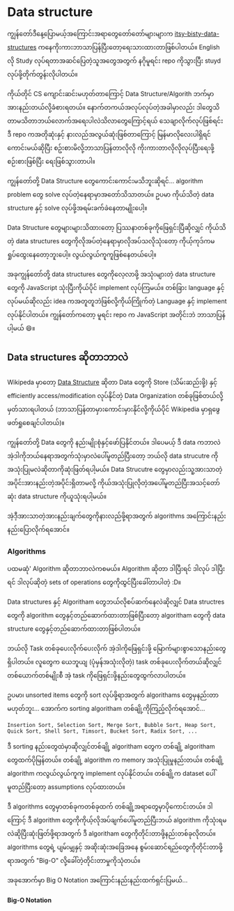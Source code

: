 # Data structure

ကျွန်တော်ဒီနေ့ပြောမယ့်အကြောင်းအရာတွေတော်တော်များများက [itsy-bisty-data-structures](https://github.com/jamiebuilds/itsy-bitsy-data-structures) ကနေကိုးကားဘာသာပြန်ပြီးတော့ရေးသားထားတာဖြစ်ပါတယ်။ English လို Study လုပ်ရတာအဆင်ပြေတဲ့သူအတွေအတွက် နဂိုမူရင်း repo ကိုသွားပြီး stuyd လုပ်ဖို့တိုက်တွန်းလိုပါတယ်။

ကိုယ်တိုင် CS ကျောင်းဆင်းမဟုတ်တာကြောင့် Data Structure/Algorith ဘက်မှာအားနည်းတယ်လို့ခံစားရတယ်။ နောက်တကယ်အလုပ်လုပ်တဲ့အခါမှာလည်း ဒါတွေသိတာမသိတာဘယ်လောက်အရေးပါလဲသိလာတွေကြောင့်ရယ် သေချာလိုက်လုပ်ဖြစ်ရင်း ဒီ repo ကအတိုဆုံးနှင့် နားလည်အလွယ်ဆုံးဖြစ်တာကြောင့် မြန်မာလိုလေးပါရှိရင်ကောင်းမယ်ဆိုပြီး စဥ်းစားမိလို့ဘာသာပြန်တာလိုလို ကိုးကားတာလိုလိုလုပ်ပြီးရေးဖို့စဉ်းစားဖြစ်ပြီး ရေးဖြစ်သွားတာပါ။

ကျွန်တော်တို့ Data Structure တွေကောင်းကောင်းမသိဘူးဆိုရင်...  algorithm problem တွေ solve လုပ်တဲ့နေရာမှာအတော်သိသာတယ်။ ဥပမာ ကိုယ်သိတဲ့ data structure နှင့် solve လုပ်ဖို့အရမ်းခက်ခဲနေတာမျိုးပေါ့။

Data Structure တွေများများသိထားတော့ ပြဿနာတစ်ခုကိုဖြေရှင်းပြီဆိုလျှင် ကိုယ်သိတဲ့ data structures တွေကိုလိုအပ်တဲ့နေရာမှာလိုအပ်သလိုသုံးတော့ ကိုယ့်ကုဒ်ကမရှုပ်ထွေးနေတော့ဘူးပေါ့။ လွယ်လွယ်ကူကူဖြစ်နေတယ်ပေါ့။ 

အခုကျွန်တော်တို့ data structures တွေကိုလေ့လာဖို့ အသုံးများတဲ့ data structure တွေကို JavaScript သုံးပြီးကိုယ်ပိုင် implement လုပ်ကြမယ်။ တစ်ခြား language နှင့်လုပ်မယ်ဆိုလည်း idea ကအတူတူဘဲဖြစ်လို့ကိုယ်ကြိုက်တဲ့ Language နှင့် implement လုပ်နိုင်ပါတယ်။ ကျွန်တော်ကတော့ မူရင်း repo က JavaScript အတိုင်းဘဲ ဘာသာပြန်ပါ့မယ် 😄။

## Data structures ဆိုတာဘာလဲ

Wikipeda မှာတော့ [Data Structure](https://en.wikipedia.org/wiki/Data_structure) ဆိုတာ Data တွေကို Store (သိမ်းဆည်းဖို့) နှင့် efficiently access/modification လုပ်နိုင်တဲ့ Data Organization တစ်ခုဖြစ်တယ်လို့မှတ်သားရပါတယ် (ဘာသာပြန်တာမှားကောင်းမှားနိုင်လို့ကိုယ်ပိုင် Wikipedia မှာရှဖွေဖတ်ရှုစေချင်ပါတယ်)။

ကျွန်တော်တို့ Data တွေကို နည်းမျိုးစုံနှင့်ဖော်ပြနိုင်တယ်။ ဒါပေမယ့် ဒီ data ကဘာလဲ အဲ့ဒါကိုဘယ်နေရာအတွက်သုံးမှာလဲပေါ်မူတည်ပြီးတော့ ဘယ်လို data strucutre ကိုအသုံးပြုမလဲဆိုတာကိုဆုံးဖြတ်ရပါ့မယ်။ Data Strucutre တွေမှာလည်းသူ့အားသာတဲ့အပိုင်းအားနည်းတဲ့အပိုင်းရှိတာမလို့ ကိုယ်အသုံးပြုလိုတဲ့အပေါ်မူတည်ပြီးအသင့်တော်ဆုံး data structure ကိုယူသုံးရပါ့မယ်။

အဲ့ဒီ့အားသာတဲ့အားနည်းချက်တွေကိုနားလည်ဖို့ရာအတွက် algorithms အကြောင်းနည်းနည်းပြောလိုက်ရအောင်။

### Algorithms

ပထမဆုံ' Algorithm ဆိုတာဘာလဲကစမယ်။ Algorithm ဆိုတာ ဒါပြီးရင် ဒါလုပ် ဒါပြီးရင် ဒါလုပ်ဆိုတဲ့ sets of operations တွေကိုထွင်ပြီးခေါ်တာပါတဲ့ :D။

Data structures နှင့် Algoritham တွေဘယ်လိုစပ်ဆက်နေလဲဆိုလျှင် Data structres တွေကို algorithm တွေနှင့်တည်ဆောက်ထားတာဖြစ်ပြီးတော့ algoritham တွေကို data structure တွေနှင့်တည်ဆောက်ထားတာဖြစ်ပါတယ်။

ဘယ်လို Task တစ်ခုပေးလိုက်ပေးလိုက် အဲ့ဒါကိုဖြေရှင်းဖို့ မြောက်များစွာသောနည်းတွေရှိပါတယ်။ လူတွေက ယေဘူယျ (ပုံမှန်အသုံးလိုတဲ့) task တစ်ခုပေးလိုက်တယ်ဆိုလျှင် တစ်ယောက်တစ်မျိုးစီ အဲ့ task ကိုဖြေရှင်းဖို့နည်းတွေထွက်လာပါတယ်။

ဥပမာ၊ unsorted items တွေကို sort လုပ်ဖို့ရာအတွက် algorithams တွေမှနည်းတာမဟုတ်ဘူး... အောက်က sorting algoritham တစ်ချို့ကိုကြည့်လိုက်ရအောင်... 

    Insertion Sort, Selection Sort, Merge Sort, Bubble Sort, Heap Sort,
    Quick Sort, Shell Sort, Timsort, Bucket Sort, Radix Sort, ...

ဒီ sorting နည်းတွေထဲမှာဆိုလျှင်တစ်ချို့ algoritham တွေက တစ်ချို့ algoritham တွေထက်ပိုမြန်တယ်။ တစ်ချို့ algorithm က memory အသုံးပြုမှုနည်းတယ်။ တစ်ချို့ algorithm ကလွယ်လွယ်ကူကူ implement လုပ်နိုင်တယ်။ တစ်ချို့က dataset ပေါ်မူတည်ပြီးတော့ assumptions လုပ်ထားတယ်။

ဒီ algorithms တွေမှာတစ်ခုကတစ်ခုထက် တစ်ချို့အရာတွေမှာပိုကောင်းတယ်။ ဒါကြောင့် ဒီ algorithm တွေကိုကိုယ့်လိုအပ်ချက်ပေါ်မူတည်ပြီးဘယ် algorithm ကိုသုံးရမလဲဆိုပြီးဆုံးဖြတ်ဖို့ရာအတွက် ဒီ algoritham တွေကိုတိုင်းတာဖို့နည်းတစ်ခုလိုတယ်။ algorithms တွေရဲ့ ပျမ်းမျှနှင့် အဆိုးဆုံးအခြေအနေ စွမ်းဆောင်ရည်တွေကိုတိုင်းတာဖို့ရာအတွက် "Big-O" လို့ခေါ်တဲ့တိုင်းတာမှုကိုသုံတယ်။

အခုအောက်မှာ Big O Notation အကြောင်းနည်းနည်းထက်ရှင်းပြမယ်...

#### Big-O Notation
